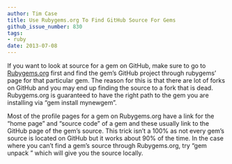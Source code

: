 ```yaml
---
author: Tim Case
title: Use Rubygems.org To Find GitHub Source For Gems
github_issue_number: 830
tags:
- ruby
date: 2013-07-08
---
```


If you want to look at source for a gem on GitHub, make sure to go to [Rubygems.org](https://rubygems.org/) first and find the gem’s GitHub project through rubygems’ page for that particular gem. The reason for this is that there are lot of forks on GitHub and you may end up finding the source to a fork that is dead. Rubygems.org is guaranteed to have the right path to the gem you are installing via “gem install mynewgem”.

Most of the profile pages for a gem on Rubygems.org have a link for the “home page” and “source code” of a gem and these usually link to the GitHub page of the gem’s source. This trick isn’t a 100% as not every gem’s source is located on GitHub but it works about 90% of the time. In the case where you can’t find a gem’s source through Rubygems.org, try “gem unpack <mynewgem>” which will give you the source locally.
